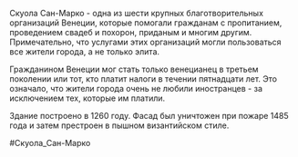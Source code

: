 Скуола Сан-Марко - одна из шести крупных благотворительных организаций Венеции, которые помогали гражданам с пропитанием, проведением свадеб и похорон, приданым и многим другим. Примечательно, что услугами этих организаций могли пользоваться все жители города, а не только элита.

Гражданином Венеции мог стать только венецианец в третьем поколении или тот, кто платит налоги в течении пятнадцати лет. Это означало, что жители города очень не любили иностранцев - за исключением тех, которые им платили.

Здание построено в 1260 году. Фасад был уничтожен при пожаре 1485 года и затем престроен в пышном византийском стиле.

#Скуола_Сан-Марко